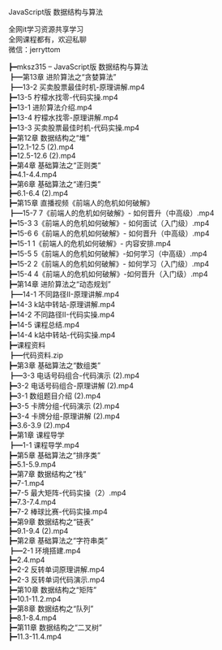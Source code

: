 JavaScript版 数据结构与算法

全网it学习资源共享学习<br>全网课程都有，欢迎私聊<br>微信：jerryttom<br>

┣━mksz315 – JavaScript版 数据结构与算法<br> ┣━第13章 进阶算法之“贪婪算法”<br> ┣━13-2 买卖股票最佳时机-原理讲解.mp4<br> ┣━13-5 柠檬水找零-代码实操.mp4<br> ┣━13-1 进阶算法介绍.mp4<br> ┣━13-4 柠檬水找零-原理讲解.mp4<br> ┣━13-3 买卖股票最佳时机-代码实操.mp4<br> ┣━第12章 数据结构之“堆”<br> ┣━12.1-12.5 (2).mp4<br> ┣━12.5-12.6 (2).mp4<br> ┣━第4章 基础算法之“正则类”<br> ┣━4.1-4.4.mp4<br> ┣━第6章 基础算法之“递归类”<br> ┣━6.1-6.4 (2).mp4<br> ┣━第15章 直播视频《前端人的危机如何破解》<br> ┣━15-7 7《前端人的危机如何破解》- 如何晋升（中高级）.mp4<br> ┣━15-3 3《前端人的危机如何破解》- 如何面试（入门级）.mp4<br> ┣━15-6 6《前端人的危机如何破解》- 如何晋升（中高级）.mp4<br> ┣━15-1 1《前端人的危机如何破解》- 内容安排.mp4<br> ┣━15-5 5《前端人的危机如何破解》-如何学习（中高级）.mp4<br> ┣━15-2 2《前端人的危机如何破解》- 如何学习（入门级）.mp4<br> ┣━15-4 4《前端人的危机如何破解》-如何晋升（入门级）.mp4<br> ┣━第14章 进阶算法之“动态规划”<br> ┣━14-1 不同路径II-原理讲解.mp4<br> ┣━14-3 k站中转站-原理讲解.mp4<br> ┣━14-2 不同路径II-代码实操.mp4<br> ┣━14-5 课程总结.mp4<br> ┣━14-4 k站中转站-代码实操.mp4<br> ┣━课程资料<br> ┣━代码资料.zip<br> ┣━第3章 基础算法之“数组类”<br> ┣━3-3 电话号码组合-代码演示 (2).mp4<br> ┣━3-2 电话号码组合-原理讲解 (2).mp4<br> ┣━3-1 数组题目介绍 (2).mp4<br> ┣━3-5 卡牌分组-代码演示 (2).mp4<br> ┣━3-4 卡牌分组-原理讲解 (2).mp4<br> ┣━3.6-3.9 (2).mp4<br> ┣━第1章 课程导学<br> ┣━1-1 课程导学.mp4<br> ┣━第5章 基础算法之“排序类”<br> ┣━5.1-5.9.mp4<br> ┣━第7章 数据结构之“栈”<br> ┣━7-1.mp4<br> ┣━7-5 最大矩阵-代码实操（2）.mp4<br> ┣━7.3-7.4.mp4<br> ┣━7-2 棒球比赛-代码实操.mp4<br> ┣━第9章 数据结构之“链表”<br> ┣━9.1-9.4 (2).mp4<br> ┣━第2章 基础算法之“字符串类”<br> ┣━2-1 环境搭建.mp4<br> ┣━2.4.mp4<br> ┣━2-2 反转单词原理讲解.mp4<br> ┣━2-3 反转单词代码演示.mp4<br> ┣━第10章 数据结构之“矩阵”<br> ┣━10.1-11.2.mp4<br> ┣━第8章 数据结构之“队列”<br> ┣━8.1-8.4.mp4<br> ┣━第11章 数据结构之“二叉树”<br> ┣━11.3-11.4.mp4